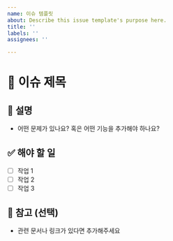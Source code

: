 ```yaml
---
name: 이슈 템플릿
about: Describe this issue template's purpose here.
title: ''
labels: ''
assignees: ''

---
```


# 🐞 이슈 제목
<!-- 이슈의 핵심 내용을 한 줄로 요약해주세요 -->

## 📌 설명
- 어떤 문제가 있나요? 혹은 어떤 기능을 추가해야 하나요?

## ✅ 해야 할 일
- [ ] 작업 1
- [ ] 작업 2
- [ ] 작업 3

## 🔗 참고 (선택)
- 관련 문서나 링크가 있다면 추가해주세요
